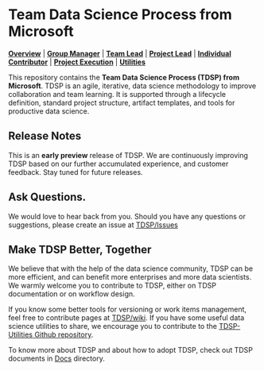 # Team Data Science Process from Microsoft

[**Overview**](Docs/README.md) | [**Group Manager**](Docs/team-data-science-process-group-manager-tasks.md) | [**Team Lead**](Docs/team-data-science-process-team-lead-tasks.md) | [**Project Lead**](Docs/team-data-science-process-project-lead-tasks.md) | [**Individual Contributor**](Docs/team-data-science-process-project-ic-tasks.md) | [**Project Execution**](Docs/team-data-science-process-project-execution.md) | [**Utilities**](https://github.com/Azure/Azure-TDSP-Utilities)

This repository contains the **Team Data Science Process (TDSP) from Microsoft**. 
TDSP is an agile, iterative, data science methodology to improve collaboration and team learning. It is supported through a lifecycle definition, standard project structure, artifact templates, and tools for productive data science. 

## Release Notes

This is an **early preview** release of TDSP. We are continuously improving TDSP based on our further accumulated experience, and customer feedback. Stay tuned for future releases. 

## Ask Questions. 

We would love to hear back from you. Should you have any questions or suggestions, please create an issue at [TDSP/Issues](https://github.com/Azure/Microsoft-TDSP/issues)

## Make TDSP Better, Together

We believe that with the help of the data science community, TDSP can be more efficient, and can benefit more enterprises and more data scientists. We warmly welcome you to contribute to TDSP, either on TDSP documentation or on workflow design. 

If you know some better tools for versioning or work items management, feel free to contribute pages at [TDSP/wiki](https://github.com/Azure/Microsoft-TDSP/wiki). If you have some useful data science utilities to share, we encourage you to contribute to 
the [TDSP-Utilities Github repository](https://github.com/Azure/Azure-TDSP-Utilities).  

To know more about TDSP and about how to adopt TDSP, check out TDSP documents in [Docs](Docs) directory. 


